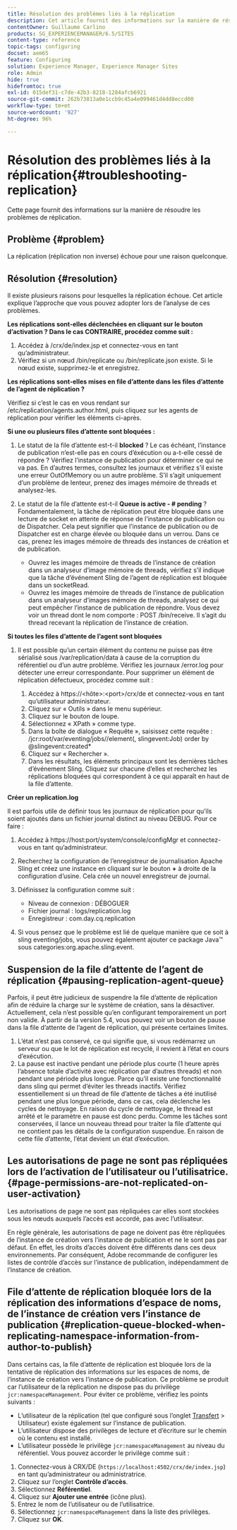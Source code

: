 ```yaml
---
title: Résolution des problèmes liés à la réplication
description: Cet article fournit des informations sur la manière de résoudre les problèmes de réplication.
contentOwner: Guillaume Carlino
products: SG_EXPERIENCEMANAGER/6.5/SITES
content-type: reference
topic-tags: configuring
docset: aem65
feature: Configuring
solution: Experience Manager, Experience Manager Sites
role: Admin
hide: true
hidefromtoc: true
exl-id: 015def31-c7de-42b3-8218-1284afcb6921
source-git-commit: 262b73813a0e1ccb9c45a4e099461d4dd8eccd00
workflow-type: tm+mt
source-wordcount: '927'
ht-degree: 96%

---
```


# Résolution des problèmes liés à la réplication{#troubleshooting-replication}

Cette page fournit des informations sur la manière de résoudre les problèmes de réplication.

## Problème {#problem}

La réplication (réplication non inverse) échoue pour une raison quelconque.

## Résolution {#resolution}

Il existe plusieurs raisons pour lesquelles la réplication échoue. Cet article explique l’approche que vous pouvez adopter lors de l’analyse de ces problèmes.

**Les réplications sont-elles déclenchées en cliquant sur le bouton d’activation ? Dans le cas CONTRAIRE, procédez comme suit :**

1. Accédez à /crx/de/index.jsp et connectez-vous en tant qu’administrateur.
1. Vérifiez si un nœud /bin/replicate ou /bin/replicate.json existe. Si le nœud existe, supprimez-le et enregistrez.

**Les réplications sont-elles mises en file d’attente dans les files d’attente de l’agent de réplication ?**

Vérifiez si c’est le cas en vous rendant sur /etc/replication/agents.author.html, puis cliquez sur les agents de réplication pour vérifier les éléments ci-après.

**Si une ou plusieurs files d’attente sont bloquées :**

1. Le statut de la file d’attente est-t-il **blocked** ? Le cas échéant, l’instance de publication n’est-elle pas en cours d’éxécution ou a-t-elle cessé de répondre ? Vérifiez l’instance de publication pour déterminer ce qui ne va pas. En d’autres termes, consultez les journaux et vérifiez s’il existe une erreur OutOfMemory ou un autre problème. S’il s’agit uniquement d’un problème de lenteur, prenez des images mémoire de threads et analysez-les.
1. Le statut de la file d’attente est-t-il **Queue is active - # pending** ? Fondamentalement, la tâche de réplication peut être bloquée dans une lecture de socket en attente de réponse de l’instance de publication ou de Dispatcher. Cela peut signifier que l’instance de publication ou de Dispatcher est en charge élevée ou bloquée dans un verrou. Dans ce cas, prenez les images mémoire de threads des instances de création et de publication.

   * Ouvrez les images mémoire de threads de l’instance de création dans un analyseur d’image mémoire de threads, vérifiez s’il indique que la tâche d’événement Sling de l’agent de réplication est bloquée dans un socketRead.
   * Ouvrez les images mémoire de threads de l’instance de publication dans un analyseur d’images mémoire de threads, analysez ce qui peut empêcher l’instance de publication de répondre. Vous devez voir un thread dont le nom comporte : POST /bin/receive. Il s’agit du thread recevant la réplication de l’instance de création.

**Si toutes les files d’attente de l’agent sont bloquées**

1. Il est possible qu’un certain élément du contenu ne puisse pas être sérialisé sous /var/replication/data à cause de la corruption du référentiel ou d’un autre problème. Vérifiez les journaux /error.log pour détecter une erreur correspondante. Pour supprimer un élément de réplication défectueux, procédez comme suit :

   1. Accédez à https://&lt;hôte>:&lt;port>/crx/de et connectez-vous en tant qu’utilisateur administrateur.
   1. Cliquez sur « Outils » dans le menu supérieur.
   1. Cliquez sur le bouton de loupe.
   1. Sélectionnez « XPath » comme type.
   1. Dans la boîte de dialogue « Requête », saisissez cette requête : /jcr:root/var/eventing/jobs//element(, slingevent:Job) order by @slingevent:created&#42;
   1. Cliquez sur « Rechercher ».
   1. Dans les résultats, les éléments principaux sont les dernières tâches d’événement Sling. Cliquez sur chacune d’elles et recherchez les réplications bloquées qui correspondent à ce qui apparaît en haut de la file d’attente.

**Créer un replication.log**

Il est parfois utile de définir tous les journaux de réplication pour qu’ils soient ajoutés dans un fichier journal distinct au niveau DEBUG. Pour ce faire :

1. Accédez à https://host:port/system/console/configMgr et connectez-vous en tant qu’administrateur.
1. Recherchez la configuration de l’enregistreur de journalisation Apache Sling et créez une instance en cliquant sur le bouton **+** à droite de la configuration d’usine. Cela crée un nouvel enregistreur de journal.
1. Définissez la configuration comme suit :

   * Niveau de connexion : DÉBOGUER
   * Fichier journal : logs/replication.log
   * Enregistreur : com.day.cq.replication

1. Si vous pensez que le problème est lié de quelque manière que ce soit à sling eventing/jobs, vous pouvez également ajouter ce package Java™ sous categories:org.apache.sling.event.

## Suspension de la file d’attente de l’agent de réplication  {#pausing-replication-agent-queue}

Parfois, il peut être judicieux de suspendre la file d’attente de réplication afin de réduire la charge sur le système de création, sans la désactiver. Actuellement, cela n’est possible qu’en configurant temporairement un port non valide. À partir de la version 5.4, vous pouvez voir un bouton de pause dans la file d’attente de l’agent de réplication, qui présente certaines limites.

1. L’état n’est pas conservé, ce qui signifie que, si vous redémarrez un serveur ou que le lot de réplication est recyclé, il revient à l’état en cours d’exécution.
1. La pause est inactive pendant une période plus courte (1 heure après l’absence totale d’activité avec réplication par d’autres threads) et non pendant une période plus longue. Parce qu’il existe une fonctionnalité dans sling qui permet d’éviter les threads inactifs. Vérifiez essentiellement si un thread de file d’attente de tâches a été inutilisé pendant une plus longue période, dans ce cas, cela déclenche les cycles de nettoyage. En raison du cycle de nettoyage, le thread est arrêté et le paramètre en pause est donc perdu. Comme les tâches sont conservées, il lance un nouveau thread pour traiter la file d’attente qui ne contient pas les détails de la configuration suspendue. En raison de cette file d’attente, l’état devient un état d’exécution.

## Les autorisations de page ne sont pas répliquées lors de l’activation de l’utilisateur ou l’utilisatrice. {#page-permissions-are-not-replicated-on-user-activation}

Les autorisations de page ne sont pas répliquées car elles sont stockées sous les nœuds auxquels l’accès est accordé, pas avec l’utilisateur.

En règle générale, les autorisations de page ne doivent pas être répliquées de l’instance de création vers l’instance de publication et ne le sont pas par défaut. En effet, les droits d’accès doivent être différents dans ces deux environnements. Par conséquent, Adobe recommande de configurer les listes de contrôle d’accès sur l’instance de publication, indépendamment de l’instance de création.

## File d’attente de réplication bloquée lors de la réplication des informations d’espace de noms, de l’instance de création vers l’instance de publication {#replication-queue-blocked-when-replicating-namespace-information-from-author-to-publish}

Dans certains cas, la file d’attente de réplication est bloquée lors de la tentative de réplication des informations sur les espaces de noms, de l’instance de création vers l’instance de publication. Ce problème se produit car l’utilisateur de la réplication ne dispose pas du privilège `jcr:namespaceManagement`. Pour éviter ce problème, vérifiez les points suivants :

* L’utilisateur de la réplication (tel que configuré sous l’onglet [Transfert](/help/sites-deploying/replication.md#replication-agents-configuration-parameters) > Utilisateur) existe également sur l’instance de publication.
* L’utilisateur dispose des privilèges de lecture et d’écriture sur le chemin où le contenu est installé.
* L’utilisateur possède le privilège `jcr:namespaceManagement` au niveau du référentiel. Vous pouvez accorder le privilège comme suit :

1. Connectez-vous à CRX/DE (`https://localhost:4502/crx/de/index.jsp`) en tant qu’administrateur ou administratrice.
1. Cliquez sur l’onglet **Contrôle d’accès**.
1. Sélectionnez **Référentiel**.
1. Cliquez sur **Ajouter une entrée** (icône plus).
1. Entrez le nom de l’utilisateur ou de l’utilisatrice.
1. Sélectionnez `jcr:namespaceManagement` dans la liste des privilèges.
1. Cliquez sur **OK**.
